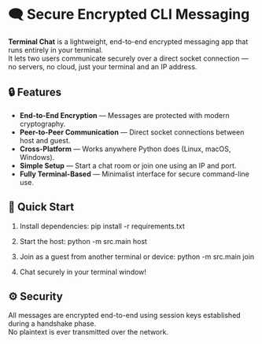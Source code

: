 # 🗨️ Secure Encrypted CLI Messaging

**Terminal Chat** is a lightweight, end-to-end encrypted messaging app that runs entirely in your terminal.  
It lets two users communicate securely over a direct socket connection — no servers, no cloud, just your terminal and an IP address.

## 🔒 Features
- **End-to-End Encryption** — Messages are protected with modern cryptography.  
- **Peer-to-Peer Communication** — Direct socket connections between host and guest.  
- **Cross-Platform** — Works anywhere Python does (Linux, macOS, Windows).  
- **Simple Setup** — Start a chat room or join one using an IP and port.  
- **Fully Terminal-Based** — Minimalist interface for secure command-line use.

## 🚀 Quick Start
1. Install dependencies:
   pip install -r requirements.txt

2. Start the host:
   python -m src.main host

3. Join as a guest from another terminal or device:
   python -m src.main join

4. Chat securely in your terminal window!

## ⚙️ Security
All messages are encrypted end-to-end using session keys established during a handshake phase.  
No plaintext is ever transmitted over the network.
